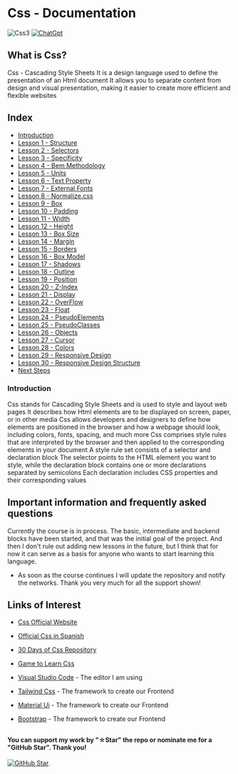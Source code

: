 # Css - Documentation

![Css3](https://img.shields.io/badge/css3-%231572B6.svg?style=for-the-badge&logo=css3&logoColor=white)
[![ChatGpt](https://img.shields.io/badge/ChatGPT-GPT--4-7CF178?style=for-the-badge&logo=openai&logoColor=white&labelColor=101010)](https://platform.openai.com)

## What is Css?

Css - Cascading Style Sheets It is a design language used to define the presentation of an Html document It allows you to separate content from design and visual presentation, making it easier to create more efficient and flexible websites

## Index

* [Introduction](Introduction.css)
* [Lesson 1 - Structure](Structure.css)
* [Lesson 2 - Selectors](Selectors.css)
* [Lesson 3 - Specificity](Specificity.css)
* [Lesson 4 - Bem Methodology](Bem-Methodology.css)
* [Lesson 5 - Units](Units.css)
* [Lesson 6 - Text Property](Text-Properties.css)
* [Lesson 7 - External Fonts](External-Sources.css)
* [Lesson 8 - Normalize.css](Normalize.css)
* [Lesson 9 - Box](Box.css)
* [Lesson 10 - Padding](Padding.css)
* [Lesson 11 - Width](Width.css)
* [Lesson 12 - Height](Height.css)
* [Lesson 13 - Box Size](Box-Size.css)
* [Lesson 14 - Margin](Margin.css)
* [Lesson 15 - Borders](Borders.css)
* [Lesson 16 - Box Model](Box-Model.css)
* [Lesson 17 - Shadows](Shadows.css)
* [Lesson 18 - Outline](Outline.css)
* [Lesson 19 - Position](Position.css)
* [Lesson 20 - Z-Index](Z-Index.css)
* [Lesson 21 - Display](Display.css)
* [Lesson 22 - OverFlow](Overflow.css)
* [Lesson 23 - Float](Float.css)
* [Lesson 24 - PseudoElements](Pseudoelements.css)
* [Lesson 25 - PseudoClasses](Pseudoclasses.css)
* [Lesson 26 - Objects](Objects.css)
* [Lesson 27 - Cursor](Cursor.css)
* [Lesson 28 - Colors](Colors.css)
* [Lesson 29 - Responsive Design](Responsive-Design.css)
* [Lesson 30 - Responsive Design Structure](Responsive-Design-Structure.css)
* [Next Steps](Next-Steps.css)

### Introduction

Css stands for Cascading Style Sheets and is used to style and layout web pages It describes how Html elements are to be displayed on screen, paper, or in other media Css allows developers and designers to define how elements are positioned in the browser and how a webpage should look, including colors, fonts, spacing, and much more Css comprises style rules that are interpreted by the browser and then applied to the corresponding elements in your document A style rule set consists of a selector and declaration block The selector points to the HTML element you want to style, while the declaration block contains one or more declarations separated by semicolons Each declaration includes CSS properties and their corresponding values

## Important information and frequently asked questions

Currently the course is in process. The basic, intermediate and backend blocks have been started, and that was the initial goal of the project. And then I don't rule out adding new lessons in the future, but I think that for now it can serve as a basis for anyone who wants to start learning this language.

* As soon as the course continues I will update the repository and notify the networks.
Thank you very much for all the support shown!

## Links of Interest

* [Css Official Website](https://developer.mozilla.org/en-US/docs/Web/CSS)

* [Official Css in Spanish](https://developer.mozilla.org/es/docs/Web/CSS)

* [30 Days of Css Repository](https://github.com/TheOdinProject/css-exercises)

* [Game to Learn Css](https://flexboxfroggy.com/#es)

* [Visual Studio Code](https://code.visualstudio.com/) - The editor I am using

* [Tailwind Css](https://tailwindcss.com/) - The framework to create our Frontend

* [Material Ui](https://mui.com/) - The framework to create our Frontend

* [Bootstrap](https://getbootstrap.com/) - The framework to create our Frontend

##

#### You can support my work by "☆Star" the repo or nominate me for a "GitHub Star". Thank you!

[![GitHub Star](https://img.shields.io/badge/GitHub-Nominar_a_star-yellow?style=for-the-badge&logo=github&logoColor=white&labelColor=101010)](https://stars.github.com/nominate/).